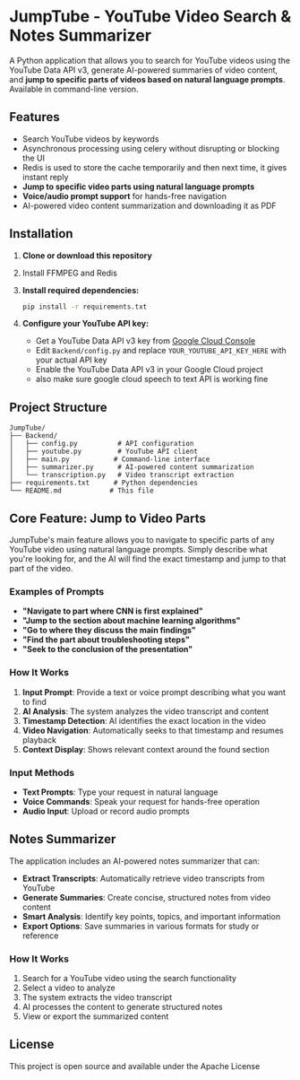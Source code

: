 # JumpTube - YouTube Video Search & Notes Summarizer

A Python application that allows you to search for YouTube videos using the YouTube Data API v3, generate AI-powered summaries of video content, and **jump to specific parts of videos based on natural language prompts**. Available in command-line version.

## Features

- Search YouTube videos by keywords
- Asynchronous processing using celery without disrupting or blocking the UI
- Redis is used to store the cache temporarily and then next time, it gives instant reply
- **Jump to specific video parts using natural language prompts**
- **Voice/audio prompt support** for hands-free navigation
- AI-powered video content summarization and downloading it as PDF
  
## Installation

1. **Clone or download this repository**
2. Install FFMPEG and Redis
3. **Install required dependencies:**
   ```bash
   pip install -r requirements.txt
   ```

4. **Configure your YouTube API key:**
   - Get a YouTube Data API v3 key from [Google Cloud Console](https://console.cloud.google.com/)
   - Edit `Backend/config.py` and replace `YOUR_YOUTUBE_API_KEY_HERE` with your actual API key
   - Enable the YouTube Data API v3 in your Google Cloud project
   - also make sure google cloud speech to text API is working fine


## Project Structure

```
JumpTube/
├── Backend/
│   ├── config.py          # API configuration
│   ├── youtube.py         # YouTube API client
│   ├── main.py           # Command-line interface
│   ├── summarizer.py      # AI-powered content summarization
│   └── transcription.py   # Video transcript extraction
├── requirements.txt      # Python dependencies
└── README.md            # This file
```


## Core Feature: Jump to Video Parts

JumpTube's main feature allows you to navigate to specific parts of any YouTube video using natural language prompts. Simply describe what you're looking for, and the AI will find the exact timestamp and jump to that part of the video.

### Examples of Prompts

- **"Navigate to part where CNN is first explained"**
- **"Jump to the section about machine learning algorithms"**
- **"Go to where they discuss the main findings"**
- **"Find the part about troubleshooting steps"**
- **"Seek to the conclusion of the presentation"**

### How It Works

1. **Input Prompt**: Provide a text or voice prompt describing what you want to find
2. **AI Analysis**: The system analyzes the video transcript and content
3. **Timestamp Detection**: AI identifies the exact location in the video
4. **Video Navigation**: Automatically seeks to that timestamp and resumes playback
5. **Context Display**: Shows relevant context around the found section

### Input Methods

- **Text Prompts**: Type your request in natural language
- **Voice Commands**: Speak your request for hands-free operation
- **Audio Input**: Upload or record audio prompts

## Notes Summarizer

The application includes an AI-powered notes summarizer that can:

- **Extract Transcripts**: Automatically retrieve video transcripts from YouTube
- **Generate Summaries**: Create concise, structured notes from video content
- **Smart Analysis**: Identify key points, topics, and important information
- **Export Options**: Save summaries in various formats for study or reference

### How It Works

1. Search for a YouTube video using the search functionality
2. Select a video to analyze
3. The system extracts the video transcript
4. AI processes the content to generate structured notes
5. View or export the summarized content

## License

This project is open source and available under the Apache License

